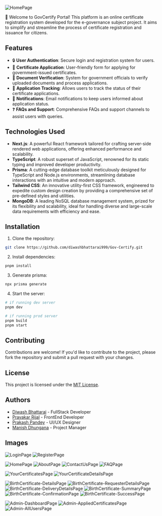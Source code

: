 ![HomePage](https://github.com/diwashbhattarai999/Gov-Certify/assets/87477700/cddf8360-fd52-4a35-94a6-4075b4b401b1)

👋 Welcome to GovCertify Portal! This platform is an online certificate registration system developed for the e-governance subject project. It aims to simplify and streamline the process of certificate registration and issuance for citizens.

## Features

- 🔒 **User Authentication**: Secure login and registration system for users.
- 📄 **Certificate Application**: User-friendly form for applying for government-issued certificates.
- 📝 **Document Verification**: System for government officials to verify uploaded documents and process applications.
- 🚀 **Application Tracking**: Allows users to track the status of their certificate applications.
- 📧 **Notifications**: Email notifications to keep users informed about application status.
- ❓ **FAQs and Support**: Comprehensive FAQs and support channels to assist users with queries.

## Technologies Used

- **Next.js**: A powerful React framework tailored for crafting server-side rendered web applications, offering enhanced performance and scalability.
- **TypeScript**: A robust superset of JavaScript, renowned for its static typing and improved developer productivity.
- **Prisma**: A cutting-edge database toolkit meticulously designed for TypeScript and Node.js environments, streamlining database interactions with an intuitive and modern approach.
- **Tailwind CSS**: An innovative utility-first CSS framework, engineered to expedite custom design creation by providing a comprehensive set of pre-defined styles and utilities.
- **MongoDB**: A leading NoSQL database management system, prized for its flexibility and scalability, ideal for handling diverse and large-scale data requirements with efficiency and ease.

## Installation

1. Clone the repository:

```bash
git clone https://github.com/diwashbhattarai999/Gov-Certify.git

```

2. Install dependencies:

```bash
pnpm install
```

3. Generate prisma:

```bash
npx prisma generate
```


4. Start the server:

```bash
# if running dev server
pnpm dev

# if running prod server
pnpm build
pnpm start
```

## Contributing

Contributions are welcome! If you'd like to contribute to the project, please fork the repository and submit a pull request with your changes.

## License

This project is licensed under the [MIT License](LICENSE).

## Authors

- [Diwash Bhattarai](https://github.com/author) - FullStack Developer
- [Pravakar Rijal](https://github.com/author) - FrontEnd Developer
- [Prakash Pandey](https://github.com/author) - UI/UX Designer
- [Manish Dhungana](https://github.com/author) - Project Manager

## Images

![LoginPage](https://github.com/diwashbhattarai999/Gov-Certify/assets/87477700/5ff4293d-583d-44bd-aca8-16c9866fdfc7)
![RegisterPage](https://github.com/diwashbhattarai999/Gov-Certify/assets/87477700/d8296674-6180-4803-83f6-83ca45f2541f)

![HomePage](https://github.com/diwashbhattarai999/Gov-Certify/assets/87477700/473a4a15-b983-4f12-865b-22e3a58a962d)
![AboutPage](https://github.com/diwashbhattarai999/Gov-Certify/assets/87477700/cf896c21-16f3-4304-ab4f-b9ee7c41d70d)
![ContactUsPage](https://github.com/diwashbhattarai999/Gov-Certify/assets/87477700/088e071b-ad20-4abf-9da0-4018720260b2)
![FAQPage](https://github.com/diwashbhattarai999/Gov-Certify/assets/87477700/fab7635c-652d-43a1-945f-2d0cf0d5c6bf)

![YourCertificatesPage](https://github.com/diwashbhattarai999/Gov-Certify/assets/87477700/1ce045ad-9bf0-4cd8-b647-2b8ef23c643a)
![YourCertificateDetailsPage](https://github.com/diwashbhattarai999/Gov-Certify/assets/87477700/c8ebef9a-87cd-4062-a289-96419ea8889a)

![BirthCertificate-DetailsPage](https://github.com/diwashbhattarai999/Gov-Certify/assets/87477700/a2353152-02f1-4848-8c2e-d6d362c61e0b)
![BirthCertificate-RequesterDetailsPage](https://github.com/diwashbhattarai999/Gov-Certify/assets/87477700/9657e2df-67bc-4123-91ef-720096d55472)
![BirthCertificate-DeliveryDetailsPage](https://github.com/diwashbhattarai999/Gov-Certify/assets/87477700/b8f56d02-8d1f-403c-ba7e-1c3448f766c8)
![BirthCertificate-SummaryPage](https://github.com/diwashbhattarai999/Gov-Certify/assets/87477700/239bff58-148c-4d25-8824-83f60bed3387)
![BirthCertificate-ConfirmationPage](https://github.com/diwashbhattarai999/Gov-Certify/assets/87477700/f5bf6b8a-f0fc-45d8-bfff-f54459a7e757)
![BirthCertificate-SuccessPage](https://github.com/diwashbhattarai999/Gov-Certify/assets/87477700/cdbfbf38-efcd-4ce6-ace9-54b0ab08b6ac)

![Admin-DashboardPage](https://github.com/diwashbhattarai999/Gov-Certify/assets/87477700/bcbdaf63-2cf5-4f06-a199-e71d32ee1cdf)
![Admin-AppliedCertificatesPage](https://github.com/diwashbhattarai999/Gov-Certify/assets/87477700/6857737a-7c1f-4f50-993b-b0784412f2ee)
![Admin-AllUsersPage](https://github.com/diwashbhattarai999/Gov-Certify/assets/87477700/41adc26f-69c9-4e2d-9610-3a665d53caac)
